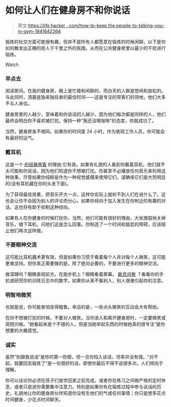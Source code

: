 # 如何让人们在健身房不和你说话

> 原文:[https://life hacker . com/how-to-keep the people-to-talking-you-in-gym-1841642264](https://lifehacker.com/how-to-keep-people-from-talking-to-you-at-the-gym-1841642264)

锻炼的社交方面可能很有趣，但并不是所有人都愿意在锻炼的时候闲聊。以下是你如何散发出正确的拒人于千里之外的氛围，从而在公共健身房里以最少的干扰进行锻炼。

Watch

### 早点去

阅读房间。在我的健身房，晚上是忙碌和闲聊的，而白天的人群是悠闲和放松的。与此同时，清晨是独来独往者的最佳时间——这是专注的常客们的领地，他们大多不与人来往。

健身房里的人越少，意味着和你说话的人越少。因为他们每次都是同样的人，他们最终会明白你不喜欢被打扰。保持一种“我还没喝咖啡”的态度，你就成功了。

当然，健身房各不相同。如果你的时间是 24 小时，作为夜班工作人员，你可能会有最好的运气。

### 戴耳机

这是一个 [的经典黑客](https://lifehacker.com/how-do-i-stop-coworkers-from-distracting-me-while-i-m-t-5869367) 的理由:它有效。如果有礼貌的人看到你戴着耳机，他们就不太可能和你说话，因为他们知道你不想被打扰。你甚至不必播放任何音乐来利用这种效果，尽管如果你纯粹是作为一种视觉威慑来使用它们，请确保它们是大而明显的(没有耳机藏在你的头发下面)。

为了获得最佳效果，把音乐开大一点，这样你实际上就听不到人们在说什么了。这也会让你不会因为别人的评论而分心。如果你倾向于加入发生在你附近的有趣的对话，这也将有助于抑制这种倾向。

如果有人在你健身的时候打扰你，当然，他们可能有很好的理由，大张旗鼓地关掉音乐，摘下耳机，问他们这是怎么回事。你制造了一个时间和尴尬的障碍，应该阻止他们再次这样做。

### 不要眼神交流

这可能比耳机魔术更有效，但是如果你习惯于看着每个人并对每个人微笑，这可能更难坚持。但你真正需要做的是，除了绝对必要的，不要进行更多的眼神交流。

做深蹲吗？眼睛直视前方。在跑步机上？眼睛看着屏幕。 [歇息间套](https://vitals.lifehacker.com/how-do-you-pass-time-between-sets-1838488836) ？看看你的手机或研究你的训练日志中的数字。如果你从来不看别人，别人很难引起你的注意。

### 明智地微笑

也就是说，你可能害怕变得粗鲁。幸运的是，一些点头微笑的互动会大有帮助。

在你不想被打扰的时候，不要对人微笑。当你进入和离开健身房时，一定要微笑或简短问候。“她看起来是个不错的人，但是当她举起东西的时候她真的很专注”是你想要的大概感觉。

### 诚实

虽然“别跟我说话”是你的第一防御，但一旦你陷入谈话，坦率并没有错。“对不起，我要回去锻炼了”是一句很好的话，即使你最后不得不说很多次。人们倾向于理解。

你可以谈论你必须在孩子们放学回家之前完成，或者你在练习之间做严格的定时休息，或者只是说你需要集中注意力。特别是如果你有在锻炼过程中参与谈话的历史，礼貌地让你的健身房伙伴知道你没有生他们的气或任何事情；你只是想多花点时间健身，少花点时间聊天。
